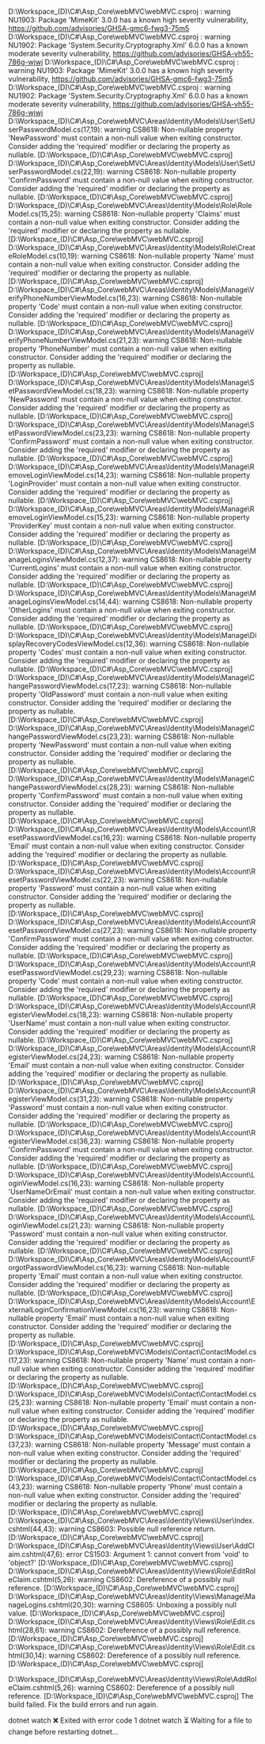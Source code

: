 D:\Workspace_(D)\C#\Asp_Core\webMVC\webMVC.csproj : warning NU1903: Package 'MimeKit' 3.0.0 has a known high severity vulnerability, https://github.com/advisories/GHSA-gmc6-fwg3-75m5
D:\Workspace_(D)\C#\Asp_Core\webMVC\webMVC.csproj : warning NU1902: Package 'System.Security.Cryptography.Xml' 6.0.0 has a known moderate severity vulnerability, https://github.com/advisories/GHSA-vh55-786g-wjwj
D:\Workspace_(D)\C#\Asp_Core\webMVC\webMVC.csproj : warning NU1903: Package 'MimeKit' 3.0.0 has a known high severity vulnerability, https://github.com/advisories/GHSA-gmc6-fwg3-75m5
D:\Workspace_(D)\C#\Asp_Core\webMVC\webMVC.csproj : warning NU1902: Package 'System.Security.Cryptography.Xml' 6.0.0 has a known moderate severity vulnerability, https://github.com/advisories/GHSA-vh55-786g-wjwj
D:\Workspace_(D)\C#\Asp_Core\webMVC\Areas\Identity\Models\User\SetUserPasswordModel.cs(17,19): warning CS8618: Non-nullable property 'NewPassword' must contain a non-null value when exiting constructor. Consider adding the 'required' modifier or declaring the property as nullable. [D:\Workspace_(D)\C#\Asp_Core\webMVC\webMVC.csproj]
D:\Workspace_(D)\C#\Asp_Core\webMVC\Areas\Identity\Models\User\SetUserPasswordModel.cs(22,19): warning CS8618: Non-nullable property 'ConfirmPassword' must contain a non-null value when exiting constructor. Consider adding the 'required' modifier or declaring the property as nullable. [D:\Workspace_(D)\C#\Asp_Core\webMVC\webMVC.csproj]
D:\Workspace_(D)\C#\Asp_Core\webMVC\Areas\Identity\Models\Role\RoleModel.cs(15,25): warning CS8618: Non-nullable property 'Claims' must contain a non-null value when exiting constructor. Consider adding the 'required' modifier or declaring the property as nullable. [D:\Workspace_(D)\C#\Asp_Core\webMVC\webMVC.csproj]
D:\Workspace_(D)\C#\Asp_Core\webMVC\Areas\Identity\Models\Role\CreateRoleModel.cs(10,19): warning CS8618: Non-nullable property 'Name' must contain a non-null value when exiting constructor. Consider adding the 'required' modifier or declaring the property as nullable. [D:\Workspace_(D)\C#\Asp_Core\webMVC\webMVC.csproj]
D:\Workspace_(D)\C#\Asp_Core\webMVC\Areas\Identity\Models\Manage\VerifyPhoneNumberViewModel.cs(16,23): warning CS8618: Non-nullable property 'Code' must contain a non-null value when exiting constructor. Consider adding the 'required' modifier or declaring the property as nullable. [D:\Workspace_(D)\C#\Asp_Core\webMVC\webMVC.csproj]
D:\Workspace_(D)\C#\Asp_Core\webMVC\Areas\Identity\Models\Manage\VerifyPhoneNumberViewModel.cs(21,23): warning CS8618: Non-nullable property 'PhoneNumber' must contain a non-null value when exiting constructor. Consider adding the 'required' modifier or declaring the property as nullable. [D:\Workspace_(D)\C#\Asp_Core\webMVC\webMVC.csproj]
D:\Workspace_(D)\C#\Asp_Core\webMVC\Areas\Identity\Models\Manage\SetPasswordViewModel.cs(18,23): warning CS8618: Non-nullable property 'NewPassword' must contain a non-null value when exiting constructor. Consider adding the 'required' modifier or declaring the property as nullable. [D:\Workspace_(D)\C#\Asp_Core\webMVC\webMVC.csproj]
D:\Workspace_(D)\C#\Asp_Core\webMVC\Areas\Identity\Models\Manage\SetPasswordViewModel.cs(23,23): warning CS8618: Non-nullable property 'ConfirmPassword' must contain a non-null value when exiting constructor. Consider adding the 'required' modifier or declaring the property as nullable. [D:\Workspace_(D)\C#\Asp_Core\webMVC\webMVC.csproj]
D:\Workspace_(D)\C#\Asp_Core\webMVC\Areas\Identity\Models\Manage\RemoveLoginViewModel.cs(14,23): warning CS8618: Non-nullable property 'LoginProvider' must contain a non-null value when exiting constructor. Consider adding the 'required' modifier or declaring the property as nullable. [D:\Workspace_(D)\C#\Asp_Core\webMVC\webMVC.csproj]
D:\Workspace_(D)\C#\Asp_Core\webMVC\Areas\Identity\Models\Manage\RemoveLoginViewModel.cs(15,23): warning CS8618: Non-nullable property 'ProviderKey' must contain a non-null value when exiting constructor. Consider adding the 'required' modifier or declaring the property as nullable. [D:\Workspace_(D)\C#\Asp_Core\webMVC\webMVC.csproj]
D:\Workspace_(D)\C#\Asp_Core\webMVC\Areas\Identity\Models\Manage\ManageLoginsViewModel.cs(12,37): warning CS8618: Non-nullable property 'CurrentLogins' must contain a non-null value when exiting constructor. Consider adding the 'required' modifier or declaring the property as nullable. [D:\Workspace_(D)\C#\Asp_Core\webMVC\webMVC.csproj]
D:\Workspace_(D)\C#\Asp_Core\webMVC\Areas\Identity\Models\Manage\ManageLoginsViewModel.cs(14,44): warning CS8618: Non-nullable property 'OtherLogins' must contain a non-null value when exiting constructor. Consider adding the 'required' modifier or declaring the property as nullable. [D:\Workspace_(D)\C#\Asp_Core\webMVC\webMVC.csproj]
D:\Workspace_(D)\C#\Asp_Core\webMVC\Areas\Identity\Models\Manage\DisplayRecoveryCodesViewModel.cs(12,36): warning CS8618: Non-nullable property 'Codes' must contain a non-null value when exiting constructor. Consider adding the 'required' modifier or declaring the property as nullable. [D:\Workspace_(D)\C#\Asp_Core\webMVC\webMVC.csproj]
D:\Workspace_(D)\C#\Asp_Core\webMVC\Areas\Identity\Models\Manage\ChangePasswordViewModel.cs(17,23): warning CS8618: Non-nullable property 'OldPassword' must contain a non-null value when exiting constructor. Consider adding the 'required' modifier or declaring the property as nullable. [D:\Workspace_(D)\C#\Asp_Core\webMVC\webMVC.csproj]
D:\Workspace_(D)\C#\Asp_Core\webMVC\Areas\Identity\Models\Manage\ChangePasswordViewModel.cs(23,23): warning CS8618: Non-nullable property 'NewPassword' must contain a non-null value when exiting constructor. Consider adding the 'required' modifier or declaring the property as nullable. [D:\Workspace_(D)\C#\Asp_Core\webMVC\webMVC.csproj]
D:\Workspace_(D)\C#\Asp_Core\webMVC\Areas\Identity\Models\Manage\ChangePasswordViewModel.cs(28,23): warning CS8618: Non-nullable property 'ConfirmPassword' must contain a non-null value when exiting constructor. Consider adding the 'required' modifier or declaring the property as nullable. [D:\Workspace_(D)\C#\Asp_Core\webMVC\webMVC.csproj]
D:\Workspace_(D)\C#\Asp_Core\webMVC\Areas\Identity\Models\Account\ResetPasswordViewModel.cs(16,23): warning CS8618: Non-nullable property 'Email' must contain a non-null value when exiting constructor. Consider adding the 'required' modifier or declaring the property as nullable. [D:\Workspace_(D)\C#\Asp_Core\webMVC\webMVC.csproj]
D:\Workspace_(D)\C#\Asp_Core\webMVC\Areas\Identity\Models\Account\ResetPasswordViewModel.cs(22,23): warning CS8618: Non-nullable property 'Password' must contain a non-null value when exiting constructor. Consider adding the 'required' modifier or declaring the property as nullable. [D:\Workspace_(D)\C#\Asp_Core\webMVC\webMVC.csproj]
D:\Workspace_(D)\C#\Asp_Core\webMVC\Areas\Identity\Models\Account\ResetPasswordViewModel.cs(27,23): warning CS8618: Non-nullable property 'ConfirmPassword' must contain a non-null value when exiting constructor. Consider adding the 'required' modifier or declaring the property as nullable. [D:\Workspace_(D)\C#\Asp_Core\webMVC\webMVC.csproj]
D:\Workspace_(D)\C#\Asp_Core\webMVC\Areas\Identity\Models\Account\ResetPasswordViewModel.cs(29,23): warning CS8618: Non-nullable property 'Code' must contain a non-null value when exiting constructor. Consider adding the 'required' modifier or declaring the property as nullable. [D:\Workspace_(D)\C#\Asp_Core\webMVC\webMVC.csproj]
D:\Workspace_(D)\C#\Asp_Core\webMVC\Areas\Identity\Models\Account\RegisterViewModel.cs(18,23): warning CS8618: Non-nullable property 'UserName' must contain a non-null value when exiting constructor. Consider adding the 'required' modifier or declaring the property as nullable. [D:\Workspace_(D)\C#\Asp_Core\webMVC\webMVC.csproj]
D:\Workspace_(D)\C#\Asp_Core\webMVC\Areas\Identity\Models\Account\RegisterViewModel.cs(24,23): warning CS8618: Non-nullable property 'Email' must contain a non-null value when exiting constructor. Consider adding the 'required' modifier or declaring the property as nullable. [D:\Workspace_(D)\C#\Asp_Core\webMVC\webMVC.csproj]
D:\Workspace_(D)\C#\Asp_Core\webMVC\Areas\Identity\Models\Account\RegisterViewModel.cs(31,23): warning CS8618: Non-nullable property 'Password' must contain a non-null value when exiting constructor. Consider adding the 'required' modifier or declaring the property as nullable. [D:\Workspace_(D)\C#\Asp_Core\webMVC\webMVC.csproj]
D:\Workspace_(D)\C#\Asp_Core\webMVC\Areas\Identity\Models\Account\RegisterViewModel.cs(36,23): warning CS8618: Non-nullable property 'ConfirmPassword' must contain a non-null value when exiting constructor. Consider adding the 'required' modifier or declaring the property as nullable. [D:\Workspace_(D)\C#\Asp_Core\webMVC\webMVC.csproj]
D:\Workspace_(D)\C#\Asp_Core\webMVC\Areas\Identity\Models\Account\LoginViewModel.cs(16,23): warning CS8618: Non-nullable property 'UserNameOrEmail' must contain a non-null value when exiting constructor. Consider adding the 'required' modifier or declaring the property as nullable. [D:\Workspace_(D)\C#\Asp_Core\webMVC\webMVC.csproj]
D:\Workspace_(D)\C#\Asp_Core\webMVC\Areas\Identity\Models\Account\LoginViewModel.cs(21,23): warning CS8618: Non-nullable property 'Password' must contain a non-null value when exiting constructor. Consider adding the 'required' modifier or declaring the property as nullable. [D:\Workspace_(D)\C#\Asp_Core\webMVC\webMVC.csproj]
D:\Workspace_(D)\C#\Asp_Core\webMVC\Areas\Identity\Models\Account\ForgotPasswordViewModel.cs(16,23): warning CS8618: Non-nullable property 'Email' must contain a non-null value when exiting constructor. Consider adding the 'required' modifier or declaring the property as nullable. [D:\Workspace_(D)\C#\Asp_Core\webMVC\webMVC.csproj]
D:\Workspace_(D)\C#\Asp_Core\webMVC\Areas\Identity\Models\Account\ExternalLoginConfirmationViewModel.cs(16,23): warning CS8618: Non-nullable property 'Email' must contain a non-null value when exiting constructor. Consider adding the 'required' modifier or declaring the property as nullable. [D:\Workspace_(D)\C#\Asp_Core\webMVC\webMVC.csproj]
D:\Workspace_(D)\C#\Asp_Core\webMVC\Models\Contact\ContactModel.cs(17,23): warning CS8618: Non-nullable property 'Name' must contain a non-null value when exiting constructor. Consider adding the 'required' modifier or declaring the property as nullable. [D:\Workspace_(D)\C#\Asp_Core\webMVC\webMVC.csproj]
D:\Workspace_(D)\C#\Asp_Core\webMVC\Models\Contact\ContactModel.cs(25,23): warning CS8618: Non-nullable property 'Email' must contain a non-null value when exiting constructor. Consider adding the 'required' modifier or declaring the property as nullable. [D:\Workspace_(D)\C#\Asp_Core\webMVC\webMVC.csproj]
D:\Workspace_(D)\C#\Asp_Core\webMVC\Models\Contact\ContactModel.cs(37,23): warning CS8618: Non-nullable property 'Message' must contain a non-null value when exiting constructor. Consider adding the 'required' modifier or declaring the property as nullable. [D:\Workspace_(D)\C#\Asp_Core\webMVC\webMVC.csproj]
D:\Workspace_(D)\C#\Asp_Core\webMVC\Models\Contact\ContactModel.cs(43,23): warning CS8618: Non-nullable property 'Phone' must contain a non-null value when exiting constructor. Consider adding the 'required' modifier or declaring the property as nullable. [D:\Workspace_(D)\C#\Asp_Core\webMVC\webMVC.csproj]
D:\Workspace_(D)\C#\Asp_Core\webMVC\Areas\Identity\Views\User\Index.cshtml(44,43): warning CS8603: Possible null reference return. [D:\Workspace_(D)\C#\Asp_Core\webMVC\webMVC.csproj]
D:\Workspace_(D)\C#\Asp_Core\webMVC\Areas\Identity\Views\User\AddClaim.cshtml(47,6): error CS1503: Argument 1: cannot convert from 'void' to 'object?' [D:\Workspace_(D)\C#\Asp_Core\webMVC\webMVC.csproj]
D:\Workspace_(D)\C#\Asp_Core\webMVC\Areas\Identity\Views\Role\EditRoleClaim.cshtml(5,26): warning CS8602: Dereference of a possibly null reference. [D:\Workspace_(D)\C#\Asp_Core\webMVC\webMVC.csproj]
D:\Workspace_(D)\C#\Asp_Core\webMVC\Areas\Identity\Views\Manage\ManageLogins.cshtml(20,30): warning CS8605: Unboxing a possibly null value. [D:\Workspace_(D)\C#\Asp_Core\webMVC\webMVC.csproj]
D:\Workspace_(D)\C#\Asp_Core\webMVC\Areas\Identity\Views\Role\Edit.cshtml(28,61): warning CS8602: Dereference of a possibly null reference. [D:\Workspace_(D)\C#\Asp_Core\webMVC\webMVC.csproj]
D:\Workspace_(D)\C#\Asp_Core\webMVC\Areas\Identity\Views\Role\Edit.cshtml(30,14): warning CS8602: Dereference of a possibly null reference. [D:\Workspace_(D)\C#\Asp_Core\webMVC\webMVC.csproj]

D:\Workspace_(D)\C#\Asp_Core\webMVC\Areas\Identity\Views\Role\AddRoleClaim.cshtml(5,26): warning CS8602: Dereference of a possibly null reference. [D:\Workspace_(D)\C#\Asp_Core\webMVC\webMVC.csproj]
The build failed. Fix the build errors and run again.

dotnet watch ❌ Exited with error code 1
dotnet watch ⏳ Waiting for a file to change before restarting dotnet...